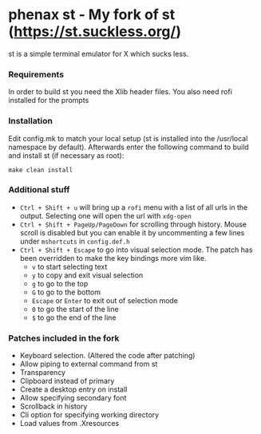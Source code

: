 # phenax st - My fork of st (https://st.suckless.org/)
st is a simple terminal emulator for X which sucks less.


### Requirements
In order to build st you need the Xlib header files.
You also need rofi installed for the prompts


### Installation
Edit config.mk to match your local setup (st is installed into the /usr/local namespace by default).
Afterwards enter the following command to build and install st (if necessary as root):
```
make clean install
```

### Additional stuff
* `Ctrl + Shift + u` will bring up a `rofi` menu with a list of all urls in the output. Selecting one will open the url with `xdg-open`
* `Ctrl + Shift + PageUp/PageDown` for scrolling through history. Mouse scroll is disabled but you can enable it by uncommenting a few lines under `mshortcuts` in `config.def.h`
* `Ctrl + Shift + Escape` to go into visual selection mode. The patch has been overridden to make the key bindings more vim like.
    - `v` to start selecting text
    - `y` to copy and exit visual selection
    - `g` to go to the top
    - `G` to go to the bottom
    - `Escape` or `Enter` to exit out of selection mode
    - `0` to go the start of the line
    - `$` to go the end of the line


### Patches included in the fork

* Keyboard selection. (Altered the code after patching)
* Allow piping to external command from st
* Transparency
* Clipboard instead of primary
* Create a desktop entry on install
* Allow specifying secondary font
* Scrollback in history
* Cli option for specifying working directory
* Load values from .Xresources

